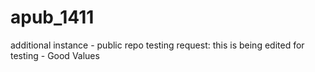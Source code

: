 # apub_1411
additional instance - public repo
testing request: this is being edited for testing - Good Values

